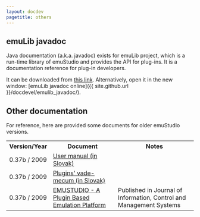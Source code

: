 ```yaml
---
layout: docdev
pagetitle: others
---
```


## emuLib javadoc

Java documentation (a.k.a. javadoc) exists for emuLib project, which is a run-time library of emuStudio and provides
the API for plug-ins. It is a documentation reference for plug-in developers.

It can be downloaded from
[this link](https://sourceforge.net/projects/emustudio/files/javadoc/emuLib-9.0.0-javadoc.jar/download). Alternatively,
open it in the new window: [emuLib javadoc online]({{ site.github.url }}/docdevel/emulib_javadoc/).  

## Other documentation

For reference, here are provided some documents for older emuStudio versions.

<div class="table-responsive">
<table class="table borderless">
  <tr>
    <th>Version/Year</th>
    <th>Document</th>
    <th>Notes</th>
  </tr>
  <tr>
    <td>0.37b / 2009</td>
    <td>
      <a href="https://sourceforge.net/projects/emustudio/files/other/manual-0.37b-draft.pdf/download"
         class="button btn-link btn-lg"
         role="button"
         target="_blank">User manual (in Slovak)</a>
    </td>
    <td></td>
  </tr>
  <tr>
    <td>0.37b / 2009</td>
    <td>
      <a href="https://sourceforge.net/projects/emustudio/files/other/plugins-vademecum-old.pdf/download"
         class="button btn-link btn-lg"
         role="button"
         target="_blank">Plugins' vade-mecum (in Slovak)</a>
    </td>
    <td></td>
  </tr>
  <tr>
    <td>0.37b / 2009</td>
    <td>
      <a href="https://sourceforge.net/projects/emustudio/files/other/2009-jicms.pdf/download"
         class="button btn-link btn-lg"
         role="button"
         target="_blank">EMUSTUDIO - A Plugin Based Emulation Platform</a>
    </td>
    <td>
      Published in Journal of Information, Control and Management Systems
    </td>
  </tr>
</table>
</div>
